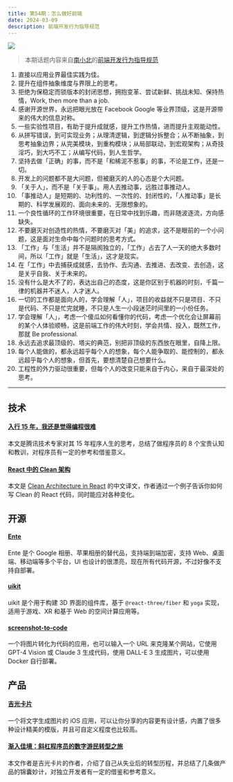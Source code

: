 ```yaml
---
title: 第54期：怎么做好前端
date: 2024-03-09
description: 前端开发行为指导规范
---
```


![](/static/weekly/issue-54-cover.jpg)

> 本期话题内容来自[南小北](https://github.com/nanxiaobei)的[前端开发行为指导规范](https://github.com/nanxiaobei/front-end-dev-guide)

1. 直接以应用业界最佳实践为佳。
2. 提升在组件抽象维度与界限上的思考。
3. 拒绝为保稳定而锁版本的封闭思想，拥抱变革、尝试新鲜、挑战未知、保持热情，Work, then more than a job.
4. 感谢开源世界，永远把眼光放在 Facebook Google 等业界顶级，这是开源带来的伟大的信息对称。
5. 一些实验性项目，有助于提升成就感，提升工作热情，进而提升主观能动性。
6. 从拼写错误，到可实现业务；从理清逻辑，到逻辑分拆整合；从不断抽象，到思考抽象边界；从完美模块，到重构模块；从局部联动，到宏观架构；从奇技淫巧，到大巧不工；从编写代码，到人生哲学。
7. 坚持去做「正确」的事，而不是「和稀泥不惹事」的事，不论是工作，还是一切。
8. 开发上的问题都不是大问题，但被磨灭的人的心态是个大问题。
9. 「关于人」，而不是「关于事」。用人去推动事，远胜过事推动人。
10. 「事推动人」是短期的、功利性的、一次性的、封闭性的，「人推动事」是长期的、科学发展观的、面向未来的、无限想象的。
11. 一个良性循环的工作环境很重要，在日常中找到乐趣，而非随波逐流，方向感缺失。
12. 不要磨灭对创造性的热情，不要磨灭对「美」的追求，这不是眼前的一个小问题，这是面对生命中每个问题时的思考方式。
13. 「工作」与「生活」并不是隔阂独立的，「工作」占去了人一天的绝大多数时间，所以「工作」就是「生活」，这才是现实。
14. 在「工作」中去捕获成就感，去协作、去沟通、去推进、去改变、去创造，这是关乎自我、关于未来的。
15. 没有什么是大不了的，表达出自己的态度，这是你区别于机器的时刻，千篇一律的机器并不迷人，人才迷人。
16. 一切的工作都是面向人的，学会理解「人」，项目的收益就不只是项目、不只是代码、不只是忙完就睡，不只是人生一小段迷茫时间里的一小份任务。
17. 学会理解「人」，考虑一个傻瓜如何看懂你的代码，考虑一个优化会让屏幕前的某个人体验顺畅，这是前端工作的伟大时刻，学会共情、投入，既然工作，那就 Be professional.
18. 永远去追求最顶级的、塔尖的典范，别把非顶级的东西放在眼里，自降上限。
19. 每个人能做的，都永远超乎每个人的想象，每个人能争取的、能控制的，都永远超乎每个人的想象，但首先，要想清楚自己想要什么。
20. 工程性的外力驱动很重要，但每个人的改变只能来自于内心，来自于最深处的思考。

<hr />

## 技术

#### [入行 15 年，我还是觉得编程很难](https://mp.weixin.qq.com/s/B7Z0ROkiBqqxVKkLNR9BxQ)

本文是腾讯技术专家对其 15 年程序人生的思考，总结了做程序员的 8 个宝贵认知和教训，对程序员有一定的参考和借鉴意义。

#### [React 中的 Clean 架构](https://sorrycc.com/react-clean-architecture/)

本文是 [Clean Architecture in React](https://alexkondov.com/full-stack-tao-clean-architecture-react/) 的中文译文，作者通过一个例子告诉你如何写 Clean 的 React 代码，同时能应对各种变化。

## 开源

#### [Ente](https://github.com/ente-io/ente)

Ente 是个 Google 相册、苹果相册的替代品，支持端到端加密，支持 Web、桌面端、移动端等多个平台，UI 也设计的很漂亮，现在所有代码开源，不过好像不支持自部署。

#### [uikit](https://github.com/pmndrs/uikit)

uikit 是个用于构建 3D 界面的组件库，基于 `@react-three/fiber` 和 `yoga` 实现，适用于游戏、XR 和基于 Web 的空间计算应用等。

#### [screenshot-to-code](https://github.com/abi/screenshot-to-code)

一个将图片转化为代码的应用，也可以输入一个 URL 来克隆某个网站，它使用 GPT-4 Vision 或 Claude 3 生成代码，使用 DALL-E 3 生成图片，可以使用 Docker 自行部署。

## 产品

#### [吉光卡片](https://apps.apple.com/app/id6463467787)

一个将文字生成图片的 iOS 应用，可以让你分享的内容更有设计感，内置了很多种设计精美的模版，并且可自定义程度也比较高。

#### [渐入佳境：斜杠程序员的数字游民转型之旅](https://www.bmms.me/blog/slash-programmer-digital-nomad-transition)

本文作者是吉光卡片的作者，介绍了自己从失业后的转型历程，并总结了几条做产品的锦囊妙计，对独立开发者有一定的借鉴和参考意义。
